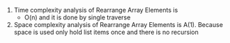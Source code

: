 1. Time complexity analysis of Rearrange Array Elements is
   - O(n) and it is done by single traverse
2. Space complexity analysis of Rearrange Array Elements is
    A(1). Because space is used only hold list items once and there is no recursion